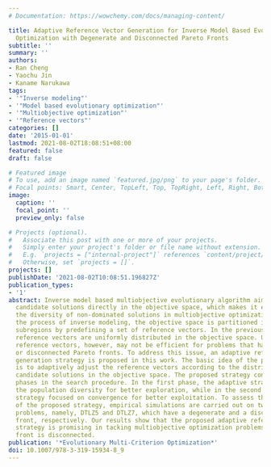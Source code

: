 ```yaml
---
# Documentation: https://wowchemy.com/docs/managing-content/

title: Adaptive Reference Vector Generation for Inverse Model Based Evolutionary Multiobjective
  Optimization with Degenerate and Disconnected Pareto Fronts
subtitle: ''
summary: ''
authors:
- Ran Cheng
- Yaochu Jin
- Kaname Narukawa
tags:
- '"Inverse modeling"'
- '"Model based evolutionary optimization"'
- '"Multiobjective optimization"'
- '"Reference vectors"'
categories: []
date: '2015-01-01'
lastmod: 2021-08-02T18:08:51+08:00
featured: false
draft: false

# Featured image
# To use, add an image named `featured.jpg/png` to your page's folder.
# Focal points: Smart, Center, TopLeft, Top, TopRight, Left, Right, BottomLeft, Bottom, BottomRight.
image:
  caption: ''
  focal_point: ''
  preview_only: false

# Projects (optional).
#   Associate this post with one or more of your projects.
#   Simply enter your project's folder or file name without extension.
#   E.g. `projects = ["internal-project"]` references `content/project/deep-learning/index.md`.
#   Otherwise, set `projects = []`.
projects: []
publishDate: '2021-08-02T10:08:51.196827Z'
publication_types:
- '1'
abstract: Inverse model based multiobjective evolutionary algorithm aims to sample
  candidate solutions directly in the objective space, which makes it easier to control
  the diversity of non-dominated solutions in multiobjective optimization. To facilitate
  the process of inverse modeling, the objective space is partitioned into several
  subregions by predefining a set of reference vectors. In the previous work, the
  reference vectors are uniformly distributed in the objective space. Uniformly distributed
  reference vectors, however, may not be efficient for problems that have nonuniform
  or disconnected Pareto fronts. To address this issue, an adaptive reference vector
  generation strategy is proposed in this work. The basic idea of the proposed strategy
  is to adaptively adjust the reference vectors according to the distribution of the
  candidate solutions in the objective space. The proposed strategy consists of two
  phases in the search procedure. In the first phase, the adaptive strategy promotes
  the population diversity for better exploration, while in the second phase, the
  strategy focused on convergence for better exploitation. To assess the performance
  of the proposed strategy, empirical simulations are carried out on two DTLZ benchmark
  problems, namely, DTLZ5 and DTLZ7, which have a degenerate and a disconnected Pareto
  front, respectively. Our results show that the proposed adaptive reference vector
  strategy is promising in tacking multiobjective optimization problems whose Pareto
  front is disconnected.
publication: '*Evolutionary Multi-Criterion Optimization*'
doi: 10.1007/978-3-319-15934-8_9
---
```

